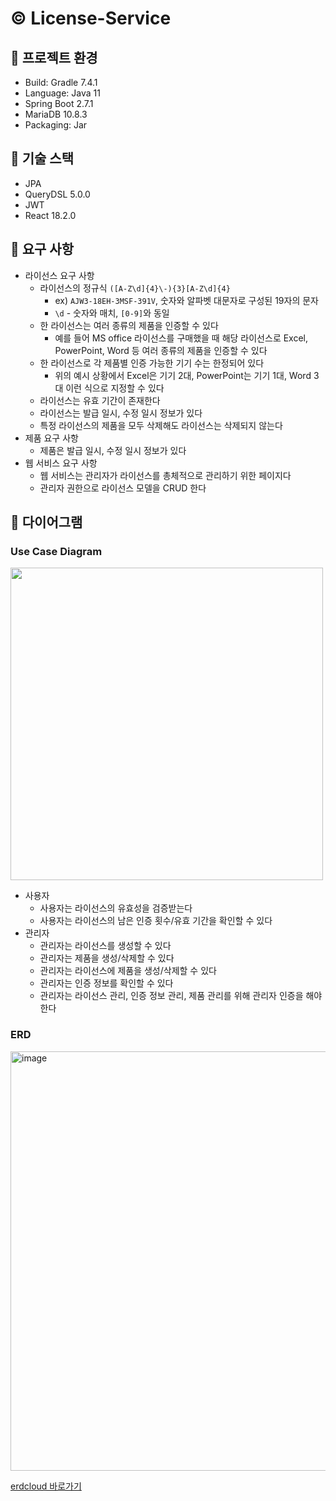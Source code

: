 # ©️ License-Service

## 📌 프로젝트 환경

- Build: Gradle 7.4.1
- Language: Java 11
- Spring Boot 2.7.1
- MariaDB 10.8.3
- Packaging: Jar

## 📌 기술 스택

- JPA
- QueryDSL 5.0.0
- JWT
- React 18.2.0

## 📌 요구 사항

- 라이선스 요구 사항
  - 라이선스의 정규식 `([A-Z\d]{4}\-){3}[A-Z\d]{4}`
    - ex) `AJW3-18EH-3MSF-391V`, 숫자와 알파벳 대문자로 구성된 19자의 문자
    - `\d` - 숫자와 매치, `[0-9]`와 동일
  - 한 라이선스는 여러 종류의 제품을 인증할 수 있다
    - 예를 들어 MS office 라이선스를 구매했을 때 해당 라이선스로 Excel, PowerPoint, Word 등 여러 종류의 제품을 인증할 수 있다
  - 한 라이선스로 각 제품별 인증 가능한 기기 수는 한정되어 있다
    - 위의 예시 상황에서 Excel은 기기 2대, PowerPoint는 기기 1대, Word 3대 이런 식으로 지정할 수 있다
  - 라이선스는 유효 기간이 존재한다
  - 라이선스는 발급 일시, 수정 일시 정보가 있다
  - 특정 라이선스의 제품을 모두 삭제해도 라이선스는 삭제되지 않는다
- 제품 요구 사항
  - 제품은 발급 일시, 수정 일시 정보가 있다
- 웹 서비스 요구 사항
  - 웹 서비스는 관리자가 라이선스를 총체적으로 관리하기 위한 페이지다
  - 관리자 권한으로 라이선스 모델을 CRUD 한다

## 📌 다이어그램

### Use Case Diagram

<img src="https://user-images.githubusercontent.com/54898819/179160850-b43e6663-63b2-499b-9171-00664c2e822e.jpg"  height="500"/>

- 사용자
  - 사용자는 라이선스의 유효성을 검증받는다
  - 사용자는 라이선스의 남은 인증 횟수/유효 기간을 확인할 수 있다
- 관리자
  - 관리자는 라이선스를 생성할 수 있다
  - 관리자는 제품을 생성/삭제할 수 있다
  - 관리자는 라이선스에 제품을 생성/삭제할 수 있다
  - 관리자는 인증 정보를 확인할 수 있다
  - 관리자는 라이선스 관리, 인증 정보 관리, 제품 관리를 위해 관리자 인증을 해야 한다

### ERD

<img width="671" alt="image" src="https://user-images.githubusercontent.com/54898819/196646946-ed693393-74dc-4ba9-a84e-e258f482dd55.png" width="600"/>

[erdcloud 바로가기](https://www.erdcloud.com/d/toKwdCHwxgjKB4B7p)
